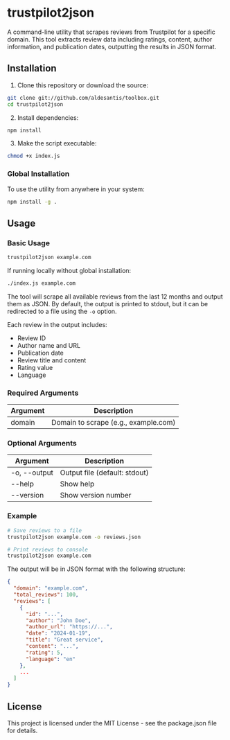 # trustpilot2json

A command-line utility that scrapes reviews from Trustpilot for a specific domain. This tool extracts review data including ratings, content, author information, and publication dates, outputting the results in JSON format.

## Installation

1. Clone this repository or download the source:

```bash
git clone git://github.com/aldesantis/toolbox.git
cd trustpilot2json
```

2. Install dependencies:

```bash
npm install
```

3. Make the script executable:

```bash
chmod +x index.js
```

### Global Installation

To use the utility from anywhere in your system:

```bash
npm install -g .
```

## Usage

### Basic Usage

```bash
trustpilot2json example.com
```

If running locally without global installation:

```bash
./index.js example.com
```

The tool will scrape all available reviews from the last 12 months and output them as JSON. By default, the output is printed to stdout, but it can be redirected to a file using the `-o` option.

Each review in the output includes:

- Review ID
- Author name and URL
- Publication date
- Review title and content
- Rating value
- Language

### Required Arguments

| Argument | Description                          |
| -------- | ------------------------------------ |
| domain   | Domain to scrape (e.g., example.com) |

### Optional Arguments

| Argument     | Description                   |
| ------------ | ----------------------------- |
| -o, --output | Output file (default: stdout) |
| --help       | Show help                     |
| --version    | Show version number           |

### Example

```bash
# Save reviews to a file
trustpilot2json example.com -o reviews.json

# Print reviews to console
trustpilot2json example.com
```

The output will be in JSON format with the following structure:

```json
{
  "domain": "example.com",
  "total_reviews": 100,
  "reviews": [
    {
      "id": "...",
      "author": "John Doe",
      "author_url": "https://...",
      "date": "2024-01-19",
      "title": "Great service",
      "content": "...",
      "rating": 5,
      "language": "en"
    },
    ...
  ]
}
```

## License

This project is licensed under the MIT License - see the package.json file for details.
